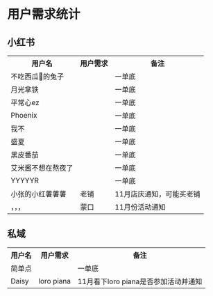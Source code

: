 # 用户需求统计

## 小红书

<table>
    <tr>
        <th>用户名</th>
        <th>用户需求</th>
        <th>备注</th>
    </tr>
    <tr>
        <td>不吃西瓜🍉的兔子</td>
        <td></td>
        <td>一单底</td>
    </tr>
    <tr>
        <td>月光拿铁</td>
        <td></td>
        <td>一单底</td>
    </tr>
    <tr>
        <td>平常心ez</td>
        <td></td>
        <td>一单底</td>
    </tr>
    <tr>
        <td>Phoenix</td>
        <td></td>
        <td>一单底</td>
    </tr>
    <tr>
        <td>我不</td>
        <td></td>
        <td>一单底</td>
    </tr>
    <tr>
        <td>盛夏</td>
        <td></td>
        <td>一单底</td>
    </tr>
    <tr>
        <td>黑皮番茄</td>
        <td></td>
        <td>一单底</td>
    </tr>
    <tr>
        <td>艾米酱不想在熬夜了</td>
        <td></td>
        <td>一单底</td>
    </tr>
    <tr>
        <td>YYYYYR</td>
        <td></td>
        <td>一单底</td>
    </tr>
    <tr>
        <td>小张的小红薯薯薯</td>
        <td>老铺</td>
        <td>11月店庆通知，可能买老铺</td>
    </tr>
    <tr>
        <td>，，，</td>
        <td>蒙口</td>
        <td>11月份活动通知</td>
    </tr>
</table>

## 私域

<table>
    <tr>
        <th>用户名</th>
        <th>用户需求</th>
        <th>备注</th>
    </tr>
    <tr>
        <td>简单点</td>
        <td></td>
        <td>一单底</td>
    </tr>
    <tr>
        <td>Daisy</td>
        <td>loro piana</td>
        <td>11月看下loro piana是否参加活动并通知</td>
    </tr>
</table>


